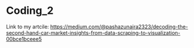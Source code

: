 # Coding_2
Link to my artcile: https://medium.com/@pashazunaira2323/decoding-the-second-hand-car-market-insights-from-data-scraping-to-visualization-00bce1bceee5
